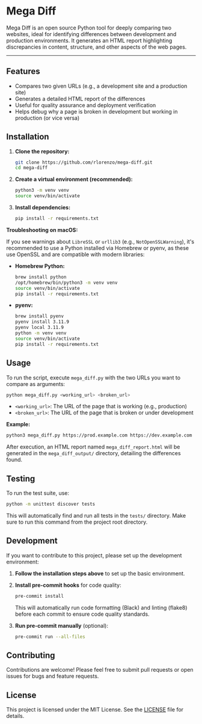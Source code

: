 # Mega Diff

Mega Diff is an open source Python tool for deeply comparing two websites, ideal for identifying differences between development and production environments. It generates an HTML report highlighting discrepancies in content, structure, and other aspects of the web pages.

---

## Features

- Compares two given URLs (e.g., a development site and a production site)
- Generates a detailed HTML report of the differences
- Useful for quality assurance and deployment verification
- Helps debug why a page is broken in development but working in production (or vice versa)

## Installation

1. **Clone the repository:**

    ```bash
    git clone https://github.com/rlorenzo/mega-diff.git
    cd mega-diff
    ```

2. **Create a virtual environment (recommended):**

    ```bash
    python3 -m venv venv
    source venv/bin/activate
    ```

3. **Install dependencies:**

    ```bash
    pip install -r requirements.txt
    ```

**Troubleshooting on macOS:**

If you see warnings about `LibreSSL` or `urllib3` (e.g., `NotOpenSSLWarning`), it's recommended to use a Python installed via Homebrew or pyenv, as these use OpenSSL and are compatible with modern libraries:

- **Homebrew Python:**

  ```bash
  brew install python
  /opt/homebrew/bin/python3 -m venv venv
  source venv/bin/activate
  pip install -r requirements.txt
  ```

- **pyenv:**

  ```bash
  brew install pyenv
  pyenv install 3.11.9
  pyenv local 3.11.9
  python -m venv venv
  source venv/bin/activate
  pip install -r requirements.txt
  ```

## Usage

To run the script, execute `mega_diff.py` with the two URLs you want to compare as arguments:

```bash
python mega_diff.py <working_url> <broken_url>
```

- `<working_url>`: The URL of the page that is working (e.g., production)
- `<broken_url>`: The URL of the page that is broken or under development

**Example:**

```bash
python3 mega_diff.py https://prod.example.com https://dev.example.com
```

After execution, an HTML report named `mega_diff_report.html` will be generated in the `mega_diff_output/` directory, detailing the differences found.

## Testing

To run the test suite, use:

```bash
python -m unittest discover tests
```

This will automatically find and run all tests in the `tests/` directory. Make sure to run this command from the project root directory.

## Development

If you want to contribute to this project, please set up the development environment:

1. **Follow the installation steps above** to set up the basic environment.
2. **Install pre-commit hooks** for code quality:

   ```bash
   pre-commit install
   ```

   This will automatically run code formatting (Black) and linting (flake8) before each commit to ensure code quality standards.

3. **Run pre-commit manually** (optional):

   ```bash
   pre-commit run --all-files
   ```

## Contributing

Contributions are welcome! Please feel free to submit pull requests or open issues for bugs and feature requests.

## License

This project is licensed under the MIT License. See the [LICENSE](LICENSE) file for details.
